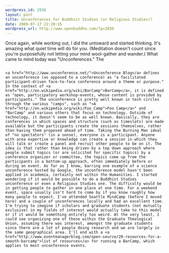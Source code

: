 ```yaml
--- 
wordpress_id: 2836
layout: post
title: Unconferences for Buddhist Studies (or Religious Studies)?
date: 2009-07-17 22:20:15
wordpress_url: http://www.openbuddha.com/?p=2836
---
```

Once again, while working out, I did the untoward and started thinking. It's amazing what quiet time will do for you. (Meditation doesn't count since you're purposefully not letting your mind wool-gather and wander.) What came to mind today was "Unconferences." The 
                                                                                                                                                                                                                                                                                                                                                                                                                                                                                                                                                                                                                                                                                                                                                                                                                                                                                                                          
                                                                                                                                                                                                                                                                                                                                                                                                                                                                                                                                                                                                                                                                                                                                                                                                                                                                                                                          <a href="http://www.unconference.net/">Unconference Blog</a> defines an unconference (as opposed to a conference) as "a facilitated participant-driven face-to-face conference around a theme or purpose." In the context of <a href="http://en.wikipedia.org/wiki/BarCamp">BarCamp</a>, it is defined as "open, participatory workshop-events, whose content is provided by participants." The unconference is pretty well known in tech circles through the various "camps", such as "<A href="http://en.wikipedia.org/wiki/Foo_Camp">Foo Camp</a>" and "BarCamp" and various others that focus on technology. Outside of technology, it doesn't seem to be as well known. Basically, they are conferences in which spaces and structure (such as timeslots) are made available but the participants create the sessions themselves, rather than having them proposed ahead of time. Taking the Burning Man ideal of "no spectators" (in a sense), everyone is a participant. Anyone with area expertise or knowledge can create a session in which they will talk or create a panel and recruit other people to be on it. The idea is that rather than being driven by a top down approach where people submit topics (or are solicited for specific topics) by a conference organizer or committee, the topics come up from the participants in a bottom-up approach, often immediately before or during an event. As far as I know, barring one example of a science unconference hosted by Google, the unconference model hasn't been applied in academia, certainly not within the Humanities. I started wondering if it would be possible to do a Buddhist Studies unconference or even a Religious Studies one. The difficulty would be in getting people to gather in one place at one time. For a weekend event, space usually isn't hard to come by if you know roughly how many people to expect. I've attended Seattle MindCamp (before I moved here) and a couple of unconferences locally and had an excellent time. I'm trying to imagine if scholars and graduate students (not mutually exclusive) in my fields of interest would actually take to this model or if it would be something entirely too weird. At the very least, I could see organizing one of these within the Graduate Theological Union, assuming there was interest, amongst the graduate students since there are a lot of people doing research and we are largely in the same geographical area. I'll end with a <a href="http://www.eventmanagerblog.com/open-source/20-resources-for-a-smooth-barcamp">list of resources</a> for running a BarCamp, which applies to most unconference events.